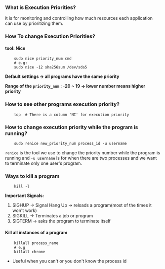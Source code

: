 
### What is Execution Priorities?
it is for monitoring and controlling how much resources each application can use by prioritizing them.


### How To change Execution Priorities?
#### tool: Nice
```
	sudo nice priority_num cmd
	# e.g:
	sudo nice -12 sha256sum /dev/sda5
```

**Default settings -> all programs have the same priority**

**Range of the `priority_num`  : -20 ~ 19  -> lower number means higher priority**

### How to see other programs execution priority?
```
	top  # There is a column 'NI' for execution priority
```


### How to change execution priority while the program is running?

```
	sudo renice new_priority_num process_id -u username
```

`renice` is the tool we use to change the priority number while the program is running and `-u username`  is for when there are two processes and we want to terminate only one user's program.


### Ways to kill a program
```
	kill -l
```

**Important Signals:**
1. SIGHUP -> Signal Hang Up -> reloads a program(most of the times it won't work)
2. SIGKILL -> Terminates a job or program
3. SIGTERM -> asks the program to terminate itself


#### Kill all instances of a program 
```
	killall process_name
	# e.g
	killall chrome
```

- Useful when you can't or you don't know the process id




